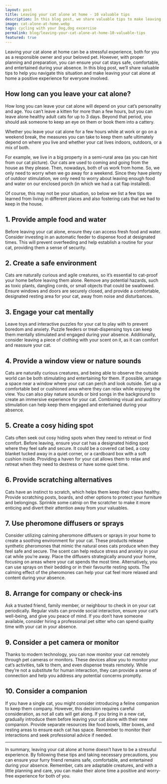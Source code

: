 ```yaml
---
layout: post
title: Leaving your cat alone at home - 10 valuable tips
description: In this blog post, we share valuable tips to make leaving your cat alone at home a positive experience for you and your pet.
image: cat-alone-at-home.webp
tags: cycling with your Dog,dog excercise
permalink: blog/leaving-your-cat-alone-at-home-10-valuable-tips
featured: true
---
```


Leaving your cat alone at home can be a stressful experience, both for you as a responsible owner and your beloved pet. However, with proper planning and preparation, you can ensure your cat stays safe, comfortable, and entertained during your absence. In this blog post, we’ll share valuable tips to help you navigate this situation and make leaving your cat alone at home a positive experience for everyone involved.

## How long can you leave your cat alone?

How long you can leave your cat alone will depend on your cat’s personality and age. You can’t leave a kitten for more than a few hours, but you can leave alone healthy adult cats for up to 3 days. Beyond that period, you should ask someone to keep an eye on them or book them into a cattery.

Whether you leave your cat alone for a few hours while at work or go on a weekend break, the measures you can take to keep them safe ultimately depend on where you live and whether your cat lives indoors, outdoors, or a mix of both.

For example, we live in a big property in a semi-rural area (as you can hint from our cat picture). Our cats are used to coming and going from the house as they please. Then, nowadays, both of us work from home. So, we only need to worry when we go away for a weekend. Since they have plenty of outdoor stimulation, we only need to worry about leaving enough food and water on our enclosed porch (in which we had a cat flap installed).

Of course, this may not be your situation, so below we list a few tips we learned from living in different places and also fostering cats that we had to keep in the house.

## 1. Provide ample food and water

Before leaving your cat alone, ensure they can access fresh food and water. Consider investing in an automatic feeder to dispense food at designated times. This will prevent overfeeding and help establish a routine for your cat, providing them a sense of security.

## 2. Create a safe environment

Cats are naturally curious and agile creatures, so it’s essential to cat-proof your home before leaving them alone. Remove any potential hazards, such as toxic plants, dangling cords, or small objects that could be swallowed. Ensure windows and doors are securely closed, and provide a comfortable, designated resting area for your cat, away from noise and disturbances.

## 3. Engage your cat mentally

Leave toys and interactive puzzles for your cat to play with to prevent boredom and anxiety. Puzzle feeders or treat-dispensing toys can keep them mentally stimulated and engaged during your absence. Additionally, consider leaving a piece of clothing with your scent on it, as it can comfort and reassure your cat.

## 4. Provide a window view or nature sounds

Cats are naturally curious creatures, and being able to observe the outside world can be both stimulating and entertaining for them. If possible, arrange a space near a window where your cat can perch and look outside. Set up a comfortable bed or cushioned area where they can relax while enjoying the view. You can also play nature sounds or bird songs in the background to create an immersive experience for your cat. Combining visual and auditory stimulation can help keep them engaged and entertained during your absence.

## 5. Create a cosy hiding spot

Cats often seek out cosy hiding spots when they need to retreat or find comfort. Before leaving, ensure your cat has a designated hiding spot where they feel safe and secure. It could be a covered cat bed, a cosy blanket tucked away in a quiet corner, or a cardboard box with a soft cushion inside. Providing a haven for your cat allows them to relax and retreat when they need to destress or have some quiet time.

## 6. Provide scratching alternatives

Cats have an instinct to scratch, which helps them keep their claws healthy. Provide scratching posts, boards, and other options to protect your furniture and belongings. Sprinkle some catnip on the scratcher to make it more enticing and divert their attention away from your valuables.

## 7. Use pheromone diffusers or sprays

Consider utilizing calming pheromone diffusers or sprays in your home to create a soothing environment for your cat. These products release synthetic pheromones that mimic the natural ones cats produce when they feel safe and secure. The scent can help reduce stress and anxiety in your cat while you’re away. Place the diffusers strategically around your home, focusing on areas where your cat spends the most time. Alternatively, you can use sprays on their bedding or in their favourite resting spots. The calming effect of the pheromones can help your cat feel more relaxed and content during your absence.

## 8. Arrange for company or check-ins

Ask a trusted friend, family member, or neighbour to check in on your cat periodically. Regular visits can provide social interaction, ensure your cat’s well-being, and give you peace of mind. If you don’t have someone available, consider hiring a professional pet sitter who can spend quality time with your cat in your absence.

## 9. Consider a pet camera or monitor

Thanks to modern technology, you can now monitor your cat remotely through pet cameras or monitors. These devices allow you to monitor your cat’s activities, talk to them, and even dispense treats remotely. While they’re not a substitute for human interaction, they can provide a sense of connection and help you address any potential concerns promptly.

## 10. Consider a companion

If you have a single cat, you might consider introducing a feline companion to keep them company. However, this decision requires careful consideration, as not all cats will get along. If you bring in a new cat, gradually introduce them before leaving your cat alone with their new companion. Provide separate resources like food bowls, litter boxes, and resting areas to ensure each cat has space. Remember to monitor their interactions and seek professional advice if needed.

---

In summary, leaving your cat alone at home doesn’t have to be a stressful experience. By following these tips and taking necessary precautions, you can ensure your furry friend remains safe, comfortable, and entertained during your absence. Remember, cats are adaptable creatures, and with a little planning and care, you can make their alone time a positive and worry-free experience for both of you.
